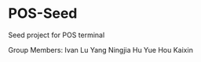 POS-Seed
========

Seed project for POS terminal

Group Members:
Ivan Lu
Yang Ningjia
Hu Yue
Hou Kaixin
